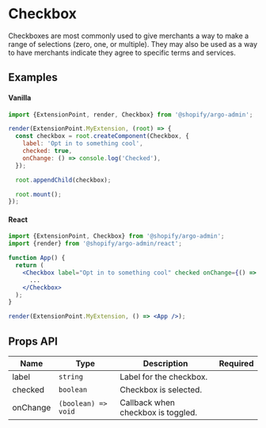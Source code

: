 # Checkbox

Checkboxes are most commonly used to give merchants a way to make a range of selections (zero, one, or multiple). They may also be used as a way to have merchants indicate they agree to specific terms and services.

## Examples

#### Vanilla

```js
import {ExtensionPoint, render, Checkbox} from '@shopify/argo-admin';

render(ExtensionPoint.MyExtension, (root) => {
  const checkbox = root.createComponent(Checkbox, {
    label: 'Opt in to something cool',
    checked: true,
    onChange: () => console.log('Checked'),
  });

  root.appendChild(checkbox);

  root.mount();
});
```

#### React

```jsx
import {ExtensionPoint, Checkbox} from '@shopify/argo-admin';
import {render} from '@shopify/argo-admin/react';

function App() {
  return (
    <Checkbox label="Opt in to something cool" checked onChange={() => console.log('Checked')}>
      ...
    </Checkbox>
  );
}

render(ExtensionPoint.MyExtension, () => <App />);
```

## Props API

| Name     | Type                | Description                        | Required |
| -------- | ------------------- | ---------------------------------- | -------- |
| label    | `string`            | Label for the checkbox.            |          |
| checked  | `boolean`           | Checkbox is selected.              |          |
| onChange | `(boolean) => void` | Callback when checkbox is toggled. |          |
